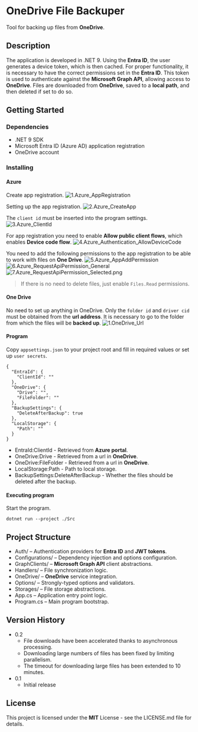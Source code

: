﻿# OneDrive File Backuper

Tool for backing up files from **OneDrive**.

## Description

The application is developed in .NET 9. Using the **Entra ID**, the user generates a device token, which is then cached. For proper functionality, it is necessary to have the correct permissions set in the **Entra ID**. This token is used to authenticate against the **Microsoft Graph API**, allowing access to **OneDrive**. Files are downloaded from **OneDrive**, saved to a **local path**, and then deleted if set to do so.

## Getting Started

### Dependencies
* .NET 9 SDK
* Microsoft Entra ID (Azure AD) application registration
* OneDrive account

### Installing
#### Azure
Create app registration.
![1.Azure_AppRegistration](/Doc/Images/Azure/1.Azure_AppRegistration.png)

Setting up the app registration.
![2.Azure_CreateApp](/Doc/Images/Azure/2.Azure_CreateApp.png)

The `client id` must be inserted into the program settings.
![3.Azure_ClientId](/Doc/Images/Azure/3.Azure_ClientId.png)

For app registration you need to enable **Allow public client flows**, which enables **Device code flow**.
![4.Azure_Authentication_AllowDeviceCode](/Doc/Images/Azure/4.Azure_Authentication_AllowDeviceCode.png)


You need to add the following permissions to the app registration to be able to work with files on **One Drive**.
![5.Azure_AppAddPermission](/Doc/Images/Azure/5.Azure_AppAddPermission.png)
![6.Azure_RequestApiPermission_General](/Doc/Images/Azure/6.Azure_RequestApiPermission_General.png)
![7.Azure_RequestApiPermission_Selected.png](/Doc/Images/Azure/7.Azure_RequestApiPermission_Selected.png)

> If there is no need to delete files, just enable `Files.Read` permissions.

#### One Drive
No need to set up anything in OneDrive. Only the `folder id` and `driver cid` must be obtained from the **url address**. It is necessary to go to the folder from which the files will be **backed up**.
![1.OneDrive_Url](/Doc/Images/OneDrive/1.OneDrive_Url.png)

#### Program
Copy `appsettings.json` to your project root and fill in required values or set up `user secrets`.

```
{
  "EntraId": {
    "ClientId": ""
  },
  "OneDrive": {
    "Drive": "",
    "FileFolder": ""
  },
  "BackupSettings": {
    "DeleteAfterBackup": true
  },
  "LocalStorage": {
    "Path": ""
  }
}
```

* EntraId:ClientId - Retrieved from **Azure portal**.
* OneDrive:Drive - Retrieved from a url in **OneDrive**.
* OneDrive:FileFolder - Retrieved from a url in **OneDrive**.
* LocalStorage:Path - Path to local storage.
* BackupSettings:DeleteAfterBackup - Whether the files should be deleted after the backup.

#### Executing program

Start the program.
```
dotnet run --project ./Src
```

## Project Structure

* Auth/ – Authentication providers for **Entra ID** and **JWT tokens**.
* Configurations/ – Dependency injection and options configuration.
* GraphClients/ – **Microsoft Graph API** client abstractions.
* Handlers/ – File synchronization logic.
* OneDrive/ – **OneDrive** service integration.
* Options/ – Strongly-typed options and validators.
* Storages/ – File storage abstractions.
* App.cs – Application entry point logic.
* Program.cs – Main program bootstrap.

## Version History

* 0.2
  * File downloads have been accelerated thanks to asynchronous processing. 
  * Downloading large numbers of files has been fixed by limiting parallelism.
  * The timeout for downloading large files has been extended to 10 minutes.  
* 0.1
  * Initial release

## License

This project is licensed under the **MIT** License - see the LICENSE.md file for details.


